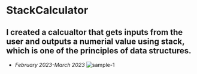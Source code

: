 # StackCalculator
## I created a calcualtor that gets inputs from the user and outputs a numerial value using stack, which is one of the principles of data structures. 
- *February 2023-March 2023*
![sample-1](https://github.com/user-attachments/assets/6b11be3a-4449-439b-bf18-7751bd1f8a0a)
